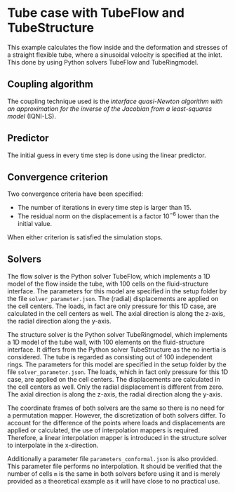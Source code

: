 # Tube case with TubeFlow and TubeStructure

This example calculates the flow inside and the deformation and stresses of a straight flexible tube, where a sinusoidal velocity is specified at the inlet.
This done by using Python solvers TubeFlow and TubeRingmodel.

## Coupling algorithm

The coupling technique used is the *interface quasi-Newton algorithm with an approximation for the inverse of the Jacobian from a least-squares model* (IQNI-LS).

## Predictor

The initial guess in every time step is done using the linear predictor.

## Convergence criterion

Two convergence criteria have been specified:

-   The number of iterations in every time step is larger than 15.
-   The residual norm on the displacement is a factor $10^{-6}$ lower than the initial value.
 
When either criterion is satisfied the simulation stops.

## Solvers

The flow solver is the Python solver TubeFlow, which implements a 1D model of the flow inside the tube,
with 100 cells on the fluid-structure interface. 
The parameters for this model are specified in the setup folder by the file `solver_parameter.json`.
The (radial) displacements are applied on the cell centers.
The loads, in fact are only pressure for this 1D case, are calculated in the cell centers as well.
The axial direction is along the z-axis,
the radial direction along the y-axis.

The structure solver is the Python solver TubeRingmodel, which implements a 1D model of the tube wall,
with 100 elements on the fluid-structure interface.
It differs from the Python solver TubeStructure as the no inertia is considered.
The tube is regarded as consisting out of 100 independent rings.
The parameters for this model are specified in the setup folder by the file `solver_parameter.json`.
The loads, which in fact only pressure for this 1D case, are applied on the cell centers.
The displacements are calculated in the cell centers as well.
Only the radial displacement is different from zero.
The axial direction is along the z-axis,
the radial direction along the y-axis.

The coordinate frames of both solvers are the same so there is no need for a permutation mapper.
However, the discretization of both solvers differ.
To account for the difference of the points where loads and displacements are applied or calculated, the use of interpolation mappers is required.
Therefore, a linear interpolation mapper is introduced in the structure solver to interpolate in the x-direction.

Additionally a parameter file `parameters_conformal.json` is also provided.
This parameter file performs no interpolation.
It should be verified that the number of cells `m` is the same in both solvers before using it and is merely provided as a theoretical example as it will have close to no practical use.